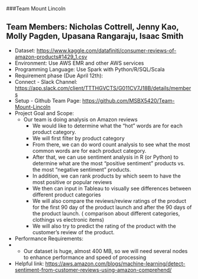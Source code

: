 ###Team Mount Lincoln
## Team Members: Nicholas Cottrell, Jenny Kao, Molly Pagden, Upasana Rangaraju, Isaac Smith
- Dataset: https://www.kaggle.com/datafiniti/consumer-reviews-of-amazon-products#1429_1.csv
- Environment: Use AWS EMR and other AWS services
- Programming Language: Use Spark with Python/R/SQL/Scala
- Requirement phase (Due April 12th): 
- Connect - Slack Channel: https://app.slack.com/client/TTTHGVCTS/G011CV7J18B/details/members
- Setup - Github Team Page: https://github.com/MSBX5420/Team-Mount-Lincoln
- Project Goal and Scope:
  - Our team is doing analysis on Amazon reviews
    -	We would like to determine what the “hot” words are for each product category. 
    - We will first filter by product category
    - From there, we can do word count analysis to see what the most common words are for each product category. 
    - After that, we can use sentiment analysis in R (or Python) to determine what are the most “positive sentiment” products vs. the most “negative sentiment” products. 
    - In addition, we can rank products by which seem to have the most positive or popular reviews
    - We then can input in Tableau to visually see differences between different product categories
    - We will also compare the reviews/review ratings  of the product for the first 90 day of the product launch and after the 90 days of the product launch. ( comparison about different categories, clothings vs electronic items)  
    - We will also try to predict the rating of the product with the customer’s review of the product. 
- Performance Requirements:
- - Our dataset is huge, almost 400 MB, so we will need several nodes to enhance performance and speed of processing
-	Helpful link:
https://aws.amazon.com/blogs/machine-learning/detect-sentiment-from-customer-reviews-using-amazon-comprehend/

